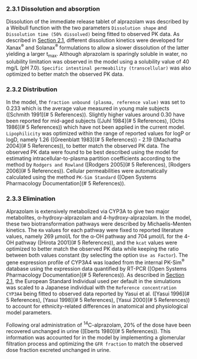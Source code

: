 ### 2.3.1	Dissolution and absorption

Dissolution of the immediate release tablet of alprazolam was described by a Weibull function with the two parameters `Dissolution shape` and `Dissolution time (50% dissolved)` being fitted to observed PK data. As described in [Section 2.1](#21-Modeling-Strategy), different dissolution kinetics were developed for Xanax<sup>®</sup> and Solanax<sup>®</sup> formulations to allow a slower dissolution of the latter yielding a larger t<sub>max</sub>. Although alprazolam is sparingly soluble in water, no solubility limitation was observed in the model using a solubility value of 40 mg/L (pH 7.0). `Specific intestinal permeability (transcellular)` was also optimized to better match the observed PK data.

### 2.3.2	Distribution

In the model, the `fraction unbound (plasma, reference value)` was set to 0.233 which is the average value measured in young male subjects ([Schmith 1991](# 5 References)). Slightly higher values around 0.30 have been reported for mid-aged subjects ([Juhl 1984](# 5 References), [Ochs 1986](# 5 References)) which have not been applied in the current model. `Lipophilicity` was optimized within the range of reported values for logP or logD, namely 1.26 ([Greenblatt 1983](# 5 References)) - 2.19 ([Machatha 2004](# 5 References)), to better match the observed PK data. The observed PK data were found to be best described using the model for estimating intracellular-to-plasma partition coefficients according to the method by `Rodgers and Rowland` ([Rodgers 2005](# 5 References), [Rodgers 2006](# 5 References)). Cellular permeabilities were automatically calculated using the method `PK-Sim Standard` ([Open Systems Pharmacology Documentation](# 5 References)).  

### 2.3.3	Elimination

Alprazolam is extensively metabolized via CYP3A to give two major metabolites, α-hydroxy-alprazolam and 4-hydroxy-alprazolam. In the model, these two biotransformation pathways were described by Michaelis-Menten kinetics. The `Km` values for each pathway were fixed to reported literature values, namely 269 µmol/L for the α-OH pathway and 704 µmol/L for the 4-OH pathway ([Hirota 2001](# 5 References)), and the `kcat` values were optimized to better match the observed PK data while keeping the ratio between both values constant (by selecting the option `Use as Factor`). The gene expression profile of CYP3A4 was loaded from the internal PK-Sim<sup>®</sup> database using the expression data quantified by RT-PCR ([Open Systems Pharmacology Documentation](# 5 References)). As described in [Section 2.1](#21-Modeling-Strategy), the European Standard Individual used per default in the simulations was scaled to a Japanese individual with the `Reference concentration CYP3A4` being fitted to observed data reported by Yasui et al. ([Yasui 1996](# 5 References), [Yasui 1998](# 5 References), [Yasui 2000](# 5 References)) to account for ethnicity-related differences in anatomical and physiological model parameters. 

Following oral administration of <sup>14</sup>C-alprazolam, 20% of the dose have been recovered unchanged in urine ([Eberts 1980](# 5 References)). This information was accounted for in the model by implementing a glomerular filtration process and optimizing the `GFR fraction` to match the observed dose fraction excreted unchanged in urine. 